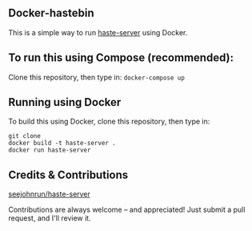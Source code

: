 ## Docker-hastebin
This is a simple way to run [haste-server](https://github.com/seejohnrun/haste-server) using Docker.

## To run this using Compose (recommended):
Clone this repository, then type in:
`docker-compose up`

## Running using Docker
To build this using Docker, clone this repository, then type in:
```
git clone
docker build -t haste-server .
docker run haste-server
```

## Credits & Contributions
[seejohnrun/haste-server](https://github.com/seejohnrun/haste-server)

Contributions are always welcome – and appreciated! Just submit a pull request, and I'll review it.
